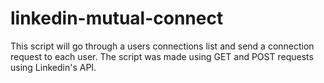 # linkedin-mutual-connect

This script will go through a users connections list and send a connection request to each user. The script was made using GET and POST requests using Linkedin's API.
